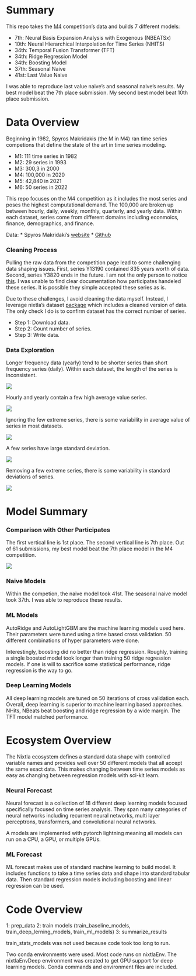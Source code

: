 
# Summary

This repo takes the
[M4](https://www.sciencedirect.com/science/article/pii/S0169207019301128)
competition’s data and builds 7 different models:

- 7th: Neural Basis Expansion Analysis with Exogenous (NBEATSx)
- 10th: Neural Hierarchical Interpolation for Time Series (NHITS)
- 34th: Temporal Fusion Transformer (TFT)
- 34th: Ridge Regression Model
- 34th: Boosting Model
- 37th: Seasonal Naive
- 41st: Last Value Naive

I was able to reproduce last value naive’s and seasonal naive’s results.
My best model beat the 7th place submission. My second best model beat
10th place submission.

# Data Overview

Beginning in 1982, Spyros Makridakis (the M in M4) ran time series
competions that define the state of the art in time series modeling.

- M1: 111 time series in 1982
- M2: 29 series in 1993
- M3: 300,3 in 2000
- M4: 100,000 in 2020
- M5: 42,840 in 2021
- M6: 50 series in 2022

This repo focuses on the M4 competition as it includes the most series
and poses the highest computational demand. The 100,000 are broken up
between hourly, daily, weekly, monthly, quarterly, and yearly data.
Within each dataset, series come from different domains including
econmoics, finance, demographics, and finance.

Data: \* Spyros Makridaki’s
[website](https://forecasters.org/resources/time-series-data/) \*
[Github](https://github.com/Mcompetitions)

### Cleaning Process

Pulling the raw data from the competition page lead to some challenging
data shaping issues. First, series Y13190 contained 835 years worth of
data. Second, series Y3820 ends in the future. I am not the only person
to notice
[this](https://openforecast.org/2020/03/01/m-competitions-from-m4-to-m5-reservations-and-expectations/).
I was unable to find clear documentation how participates handeled these
series. It is possible they simple accepted these series as is.

Due to these challenges, I avoid cleaning the data myself. Instead, I
leverage nixtla’s dataset
[package](https://nixtlaverse.nixtla.io/datasetsforecast/index.html)
which includes a cleaned version of data. The only check I do is to
confirm dataset has the correct number of series.

- Step 1: Download data.
- Step 2: Count number of series.
- Step 3: Write data.

### Data Exploration

Longer frequency data (yearly) tend to be shorter series than short
frequency series (daily). Within each dataset, the length of the series
is inconsistent.

![](README_files/figure-commonmark/cell-3-output-1.png)

Hourly and yearly contain a few high average value series.

![](README_files/figure-commonmark/cell-4-output-1.png)

Ignoring the few extreme series, there is some variability in average
value of series in most datasets.

![](README_files/figure-commonmark/cell-5-output-1.png)

A few series have large standard deviation.

![](README_files/figure-commonmark/cell-6-output-1.png)

Removing a few extreme series, there is some variability in standard
deviations of series.

![](README_files/figure-commonmark/cell-7-output-1.png)

# Model Summary

### Comparison with Other Participates

The first vertical line is 1st place. The second vertical line is 7th
place. Out of 61 submissions, my best model beat the 7th place model in
the M4 competition.

![](README_files/figure-commonmark/cell-8-output-1.png)

### Naive Models

Within the competion, the naive model took 41st. The seasonal naive
model took 37th. I was able to reproduce these results.

### ML Models

AutoRidge and AutoLightGBM are the machine learning models used here.
Their parameters were tuned using a time based cross validation. 50
different combinations of hyper parameters were done.

Interestingly, boosting did no better than ridge regression. Roughly,
training a single boosted model took longer than training 50 ridge
regression models. If one is will to sacrifice some statistical
performance, ridge regression is the way to go.

### Deep Learning Models

All deep learning models are tuned on 50 iterations of cross validation
each. Overall, deep learning is superior to machine learning based
approaches. NHits, NBeats beat boosting and ridge regression by a wide
margin. The TFT model matched performance.

# Ecosystem Overview

The Nixtla ecosystem defines a standard data shape with controlled
variable names and provides well over 50 different models that all
accept the same exact data. This makes changing between time series
models as easy as changing between regression models with sci-kit learn.

### Neural Forecast

Neural forecast is a collection of 18 different deep learning models
focused specifically focused on time series analysis. They span many
categories of neural networks including recurrent neural networks, multi
layer perceptrons, transformers, and convolutional neural networks.

A models are implemented with pytorch lightning meaning all models can
run on a CPU, a GPU, or multiple GPUs.

### ML Forecast

ML forecast makes use of standard machine learning to build model. It
includes functions to take a time series data and shape into standard
tabular data. Then standard regression models including boosting and
linear regression can be used.

# Code Overview

1: prep_data 2: train models (train_baseline_models,
train_deep_lerning_models, train_ml_models) 3: summarize_results

train_stats_models was not used because code took too long to run.

Two conda environments were used. Most code runs on nixtlaEnv. The
nixtlaEnvDeep environment was created to get GPU support for deep
learning models. Conda commands and environment files are included.

